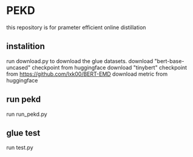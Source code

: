 # PEKD
this repository is for prameter efficient online distillation
## instalition
run download.py to download the glue datasets.
download "bert-base-uncased" checkpoint from huggingface
download "tinybert" checkpoint from https://github.com/lxk00/BERT-EMD
download metric from huggingface
## run pekd
run run_pekd.py
## glue test
run test.py


